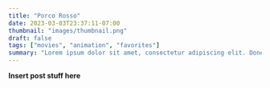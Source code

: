 ```yaml
---
title: "Porco Rosso"
date: 2023-03-03T23:37:11-07:00
thumbnail: "images/thumbnail.png"
draft: false
tags: ["movies", "animation", "favorites"]
summary: "Lorem ipsum dolor sit amet, consectetur adipiscing elit. Donec euismod semper ex, at posuere lectus sodales vel. Integer non est ac diam pretium varius. Nullam a elit quis turpis tempus porta. Sed vitae ipsum fermentum, gravida nulla a, tincidunt mi. Vestibulum quis est vulputate quam cursus eleifend sed in lectus. Nulla eget magna sed sem pulvinar auctor vel at felis. Pellentesque sollicitudin velit vel odio aliquam placerat. Ut eget neque sed elit rutrum malesuada semper sit amet ante. Proin id malesuada mauris."
---
```


**Insert post stuff here**